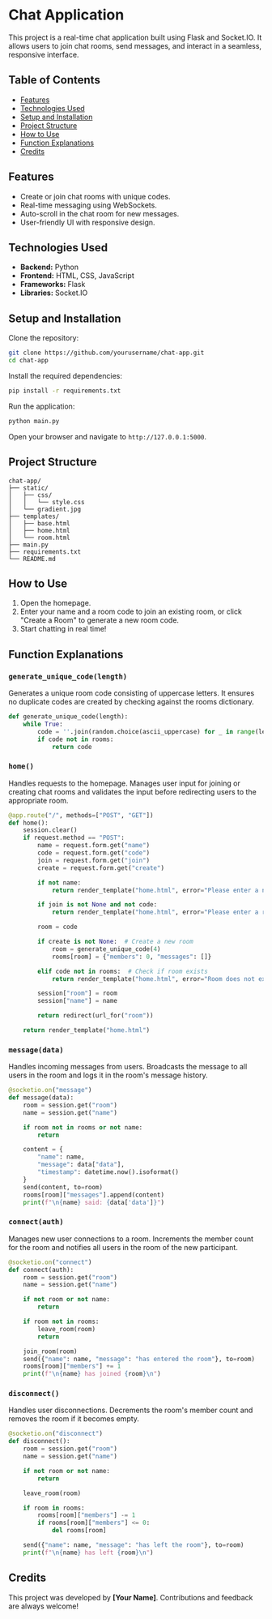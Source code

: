 # Chat Application

This project is a real-time chat application built using Flask and Socket.IO. It allows users to join chat rooms, send messages, and interact in a seamless, responsive interface.

## Table of Contents
- [Features](#features)
- [Technologies Used](#technologies-used)
- [Setup and Installation](#setup-and-installation)
- [Project Structure](#project-structure)
- [How to Use](#how-to-use)
- [Function Explanations](#function-explanations)
- [Credits](#credits)

## Features
- Create or join chat rooms with unique codes.
- Real-time messaging using WebSockets.
- Auto-scroll in the chat room for new messages.
- User-friendly UI with responsive design.

## Technologies Used
- **Backend:** Python
- **Frontend:** HTML, CSS, JavaScript
- **Frameworks:** Flask
- **Libraries:** Socket.IO

## Setup and Installation

Clone the repository:
```bash
git clone https://github.com/yourusername/chat-app.git
cd chat-app
```

Install the required dependencies:
```bash
pip install -r requirements.txt
```

Run the application:
```bash
python main.py
```

Open your browser and navigate to `http://127.0.0.1:5000`.

## Project Structure
```
chat-app/
├── static/
│   ├── css/
│   │   └── style.css
│   └── gradient.jpg
├── templates/
│   ├── base.html
│   ├── home.html
│   └── room.html
├── main.py
├── requirements.txt
└── README.md
```

## How to Use
1. Open the homepage.
2. Enter your name and a room code to join an existing room, or click "Create a Room" to generate a new room code.
3. Start chatting in real time!

## Function Explanations

### `generate_unique_code(length)`
Generates a unique room code consisting of uppercase letters. It ensures no duplicate codes are created by checking against the rooms dictionary.
```python
def generate_unique_code(length):
    while True:
        code = ''.join(random.choice(ascii_uppercase) for _ in range(length))
        if code not in rooms:
            return code
```

### `home()`
Handles requests to the homepage. Manages user input for joining or creating chat rooms and validates the input before redirecting users to the appropriate room.
```python
@app.route("/", methods=["POST", "GET"])
def home():
    session.clear()
    if request.method == "POST":
        name = request.form.get("name")
        code = request.form.get("code")
        join = request.form.get("join")
        create = request.form.get("create")

        if not name:
            return render_template("home.html", error="Please enter a name.", code=code, name=name)

        if join is not None and not code:
            return render_template("home.html", error="Please enter a room code.", code=code, name=name)

        room = code

        if create is not None:  # Create a new room
            room = generate_unique_code(4)
            rooms[room] = {"members": 0, "messages": []}

        elif code not in rooms:  # Check if room exists
            return render_template("home.html", error="Room does not exist.", code=code, name=name)

        session["room"] = room
        session["name"] = name

        return redirect(url_for("room"))

    return render_template("home.html")
```

### `message(data)`
Handles incoming messages from users. Broadcasts the message to all users in the room and logs it in the room's message history.
```python
@socketio.on("message")
def message(data):
    room = session.get("room")
    name = session.get("name")

    if room not in rooms or not name:
        return

    content = {
        "name": name,
        "message": data["data"],
        "timestamp": datetime.now().isoformat()
    }
    send(content, to=room)
    rooms[room]["messages"].append(content)
    print(f"\n{name} said: {data['data']}")
```

### `connect(auth)`
Manages new user connections to a room. Increments the member count for the room and notifies all users in the room of the new participant.
```python
@socketio.on("connect")
def connect(auth):
    room = session.get("room")
    name = session.get("name")

    if not room or not name:
        return

    if room not in rooms:
        leave_room(room)
        return

    join_room(room)
    send({"name": name, "message": "has entered the room"}, to=room)
    rooms[room]["members"] += 1
    print(f"\n{name} has joined {room}\n")
```

### `disconnect()`
Handles user disconnections. Decrements the room's member count and removes the room if it becomes empty.
```python
@socketio.on("disconnect")
def disconnect():
    room = session.get("room")
    name = session.get("name")

    if not room or not name:
        return

    leave_room(room)

    if room in rooms:
        rooms[room]["members"] -= 1
        if rooms[room]["members"] <= 0:
            del rooms[room]

    send({"name": name, "message": "has left the room"}, to=room)
    print(f"\n{name} has left {room}\n")
```

## Credits
This project was developed by **[Your Name]**. Contributions and feedback are always welcome!
